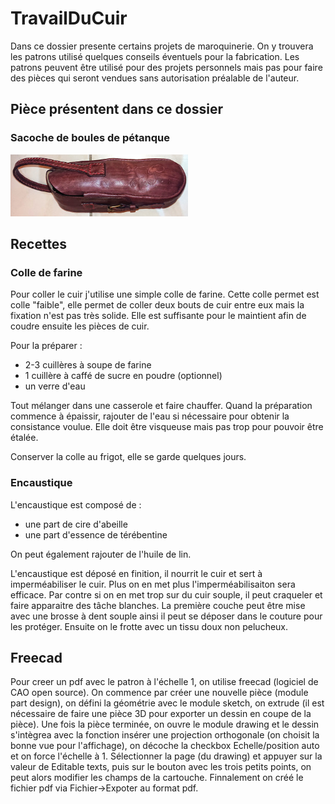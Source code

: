 # TravailDuCuir

Dans ce dossier presente certains projets de maroquinerie. On y trouvera les patrons utilisé quelques conseils éventuels pour la fabrication. Les patrons peuvent être utilisé pour des projets personnels mais pas pour faire des pièces qui seront vendues sans autorisation préalable de l'auteur.

## Pièce présentent dans ce dossier

### Sacoche de boules de pétanque

![](./Sacoche_boules_petanque/Photos/miniature.JPG)

## Recettes

### Colle de farine

Pour coller le cuir j'utilise une simple colle de farine. Cette colle permet est colle "faible", elle permet de coller deux bouts de cuir entre eux mais la fixation n'est pas très solide. Elle est suffisante pour le maintient afin de coudre ensuite les pièces de cuir.

Pour la préparer :

- 2-3 cuillères à soupe de farine
- 1 cuillère à caffé de sucre en poudre (optionnel)
- un verre d'eau

Tout mélanger dans une casserole et faire chauffer. Quand la préparation commence à épaissir, rajouter de l'eau si nécessaire pour obtenir la consistance voulue. Elle doit être visqueuse mais pas trop pour pouvoir être étalée.

Conserver la colle au frigot, elle se garde quelques jours.

### Encaustique

L'encaustique est composé de :

- une part de cire d'abeille
- une part d'essence de térébentine

On peut également rajouter de l'huile de lin.

L'encaustique est déposé en finition, il nourrit le cuir et sert à imperméabiliser le cuir. Plus on en met plus l'imperméabilisaiton sera efficace. Par contre si on en met trop sur du cuir souple, il peut craqueler et faire apparaitre des tâche blanches. La première couche peut être mise avec une brosse à dent souple ainsi il peut se déposer dans le couture pour les protéger. Ensuite on le frotte avec un tissu doux non pelucheux.

## Freecad

Pour creer un pdf avec le patron à l'échelle 1, on utilise freecad (logiciel de CAO open source). On commence par créer une nouvelle pièce (module part design), on défini la géométrie avec le module sketch, on extrude (il est nécessaire de faire une pièce 3D pour exporter un dessin en coupe de la pièce). Une fois la pièce terminée, on ouvre le module drawing et le dessin s'intègrea avec la fonction insérer une projection orthogonale (on choisit la bonne vue pour l'affichage), on décoche la checkbox Echelle/position auto et on force l'échelle à 1. 
Sélectionner la page (du drawing) et appuyer sur la valeur de Editable texts, puis sur le bouton avec les trois petits points, on peut alors modifier les champs de la cartouche.
Finnalement on créé le fichier pdf via Fichier->Expoter au format pdf.
